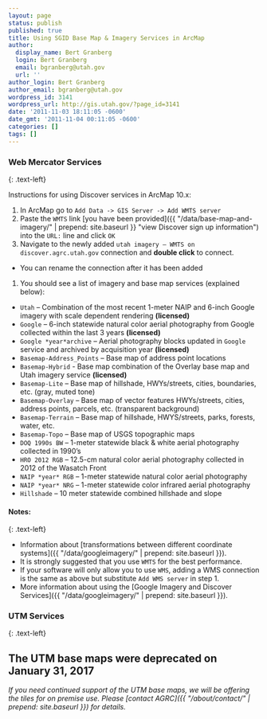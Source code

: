 ```yaml
---
layout: page
status: publish
published: true
title: Using SGID Base Map & Imagery Services in ArcMap
author:
  display_name: Bert Granberg
  login: Bert Granberg
  email: bgranberg@utah.gov
  url: ''
author_login: Bert Granberg
author_email: bgranberg@utah.gov
wordpress_id: 3141
wordpress_url: http://gis.utah.gov/?page_id=3141
date: '2011-11-03 18:11:05 -0600'
date_gmt: '2011-11-04 00:11:05 -0600'
categories: []
tags: []
---
```

### Web Mercator Services
{: .text-left}

Instructions for using Discover services in ArcMap 10.x:

1. In ArcMap go to `Add Data -> GIS Server -> Add WMTS server`
1. Paste the `WMTS` link [you have been provided]({{ "/data/base-map-and-imagery/" | prepend: site.baseurl }} "view Discover sign up information") into the `URL:` line and click `OK`
1. Navigate to the newly added `utah imagery – WMTS on discover.agrc.utah.gov` connection and **double click** to connect.
  - You can rename the connection after it has been added
1. You should see a list of imagery and base map services (explained below):
  - `Utah` – Combination of the most recent 1-meter NAIP and 6-inch Google imagery with scale dependent rendering **(licensed)**
  - `Google` – 6-inch statewide natural color aerial photography from Google collected within the last 3 years **(licensed)**  
  - `Google *year*archive` – Aerial photography blocks updated in `Google` service and archived by acquisition year **(licensed)**
  - `Basemap-Address_Points` – Base map of address point locations
  - `Basemap-Hybrid` - Base map combination of the Overlay base map and Utah imagery service **(licensed)**
  - `Basemap-Lite` – Base map of hillshade, HWYs/streets, cities, boundaries, etc. (gray, muted tone)
  - `Basemap-Overlay` – Base map of vector features HWYs/streets, cities, address points, parcels, etc. (transparent background)
  - `Basemap-Terrain` – Base map of hillshade, HWYS/streets, parks, forests, water, etc.
  - `Basemap-Topo` – Base map of USGS topographic maps
  - `DOQ 1990s BW` – 1-meter statewide black & white aerial photography collected in 1990’s
  - `HRO 2012 RGB` – 12.5-cm natural color aerial photography collected in 2012 of the Wasatch Front
  - `NAIP *year* RGB` – 1-meter statewide natural color aerial photography
  - `NAIP *year* NRG` – 1-meter statewide color infrared aerial photography
  - `Hillshade` – 10 meter statewide combined hillshade and slope
 
#### Notes:
{: .text-left}

- Information about [transformations between different coordinate systems]({{ "/data/googleimagery/" | prepend: site.baseurl }}).
- It is strongly suggested that you use `WMTS` for the best performance.
- If your software will only allow you to use `WMS`, adding a WMS connection is the same as above but substitute `Add WMS server` in step 1.
- More information about using the [Google Imagery and Discover Services]({{ "/data/googleimagery/" | prepend: site.baseurl }}).

### UTM Services
{: .text-left}

## <i class="fa fa-exclamation-triangle"></i> The UTM base maps were deprecated on January 31, 2017

_If you need continued support of the UTM base maps, we will be offering the tiles for on premise use. Please [contact AGRC]({{ "/about/contact/" | prepend: site.baseurl }}) for details._
 
